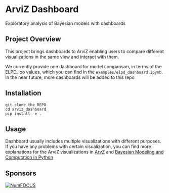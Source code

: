 # ArviZ Dashboard
Exploratory analysis of Bayesian models with dashboards

## Project Overview
This project brings dashboards to ArviZ enabling users to compare different visualizations in the same view and interact with them. 

We currently provide one dashboard for model comparison, in terms of the ELPD_loo values, which you can find in the `examples/elpd_dashboard.ipynb`. In the near future, more dashboards will be added to this repo

## Installation
```
git clone the REPO
cd arviz_dashboard
pip install -e .
```

## Usage

Dashboard usually includes multiple visualizations with different purposes. If you have any problems with certain visualization, you can find more explanations for the ArviZ visualizations in [ArvZ](https://arviz-devs.github.io/arviz/examples/index.html) and  [Bayesian Modeling and Computation in Python](https://bayesiancomputationbook.com/welcome.html)

## Sponsors
[![NumFOCUS](https://www.numfocus.org/wp-content/uploads/2017/07/NumFocus_LRG.png)](https://numfocus.org)